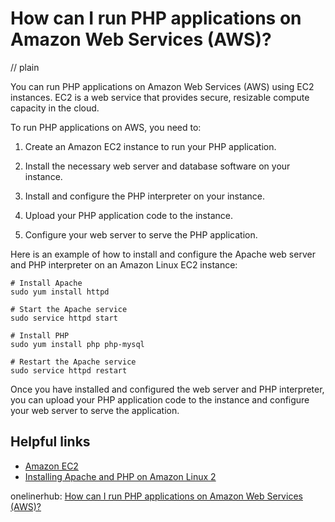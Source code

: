 # How can I run PHP applications on Amazon Web Services (AWS)?
// plain

You can run PHP applications on Amazon Web Services (AWS) using EC2 instances. EC2 is a web service that provides secure, resizable compute capacity in the cloud.

To run PHP applications on AWS, you need to:

1. Create an Amazon EC2 instance to run your PHP application.

2. Install the necessary web server and database software on your instance.

3. Install and configure the PHP interpreter on your instance.

4. Upload your PHP application code to the instance.

5. Configure your web server to serve the PHP application.

Here is an example of how to install and configure the Apache web server and PHP interpreter on an Amazon Linux EC2 instance:

```
# Install Apache
sudo yum install httpd

# Start the Apache service
sudo service httpd start

# Install PHP
sudo yum install php php-mysql

# Restart the Apache service
sudo service httpd restart
```

Once you have installed and configured the web server and PHP interpreter, you can upload your PHP application code to the instance and configure your web server to serve the application.

## Helpful links

- [Amazon EC2](https://aws.amazon.com/ec2/)
- [Installing Apache and PHP on Amazon Linux 2](https://docs.aws.amazon.com/AWSEC2/latest/UserGuide/install-LAMP.html)

onelinerhub: [How can I run PHP applications on Amazon Web Services (AWS)?](https://onelinerhub.com/php-aws/how-can-i-run-php-applications-on-amazon-web-services--aws-)